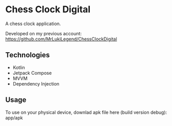 # Chess Clock Digital

A chess clock application.

Developed on my previous account: https://github.com/MrLukiLegend/ChessClockDigital

## Technologies
- Kotlin
- Jetpack Compose
- MVVM
- Dependency Injection

## Usage

To use on your physical device, downlad apk file here (build version debug): app/apk
